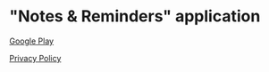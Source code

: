 # "Notes & Reminders" application

[Google Play](https://play.google.com/store/apps/details?id=ru.astroapps.notes)

[Privacy Policy](https://astro-apps.github.io/privacy)
